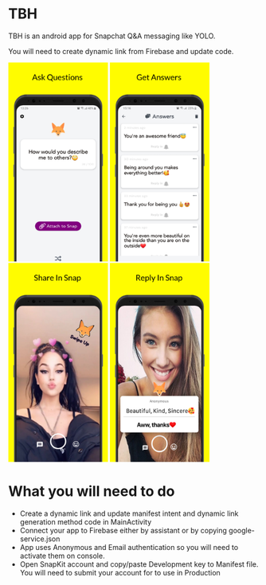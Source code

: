 # TBH

TBH is an android app for Snapchat Q&A messaging like YOLO.

You will need to create dynamic link from Firebase and update code.

<img src="screen_3.png" width="200" height="400"/> <img src="screen_4.png" width="200" height="400"/> <img src="screen_1.png" width="200" height="400"/> <img src="screen_2.png" width="200" height="400"/>

# What you will need to do 

 * Create a dynamic link and update manifest intent and dynamic link generation method code in MainActivity
 * Connect your app to Firebase either by assistant or by copying google-service.json
 * App uses Anonymous and Email authentication so you will need to activate them on console.
 * Open SnapKit account and copy/paste Development key to Manifest file. You will need to submit your account for to use in Production
    
 
